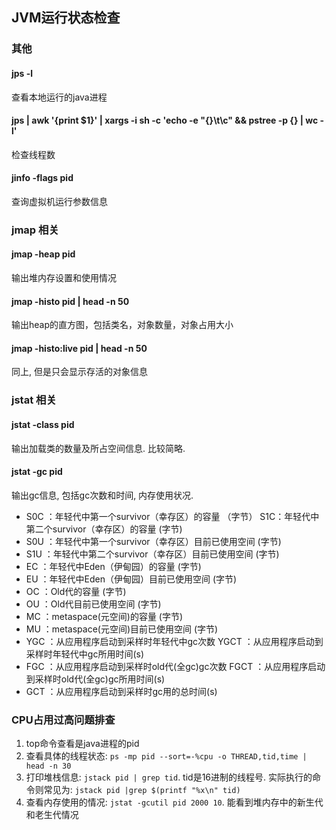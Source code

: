 ## JVM运行状态检查

### 其他

#### jps -l

查看本地运行的java进程

#### jps | awk '{print $1}' | xargs -i sh -c 'echo -e "{}\t\c" && pstree -p {} | wc -l'

检查线程数

#### jinfo -flags pid

查询虚拟机运行参数信息

### jmap 相关

#### jmap -heap pid

输出堆内存设置和使用情况

#### jmap -histo pid | head -n 50

输出heap的直方图，包括类名，对象数量，对象占用大小

#### jmap -histo:live pid | head -n 50

同上, 但是只会显示存活的对象信息

### jstat 相关

#### jstat -class pid

输出加载类的数量及所占空间信息. 比较简略.

#### jstat -gc pid

输出gc信息, 包括gc次数和时间, 内存使用状况.

+ S0C ：年轻代中第一个survivor（幸存区）的容量 （字节） S1C：年轻代中第二个survivor（幸存区）的容量 (字节)
+ S0U ：年轻代中第一个survivor（幸存区）目前已使用空间 (字节)
+ S1U ：年轻代中第二个survivor（幸存区）目前已使用空间 (字节)
+ EC ：年轻代中Eden（伊甸园）的容量 (字节)
+ EU ：年轻代中Eden（伊甸园）目前已使用空间 (字节)
+ OC ：Old代的容量 (字节)
+ OU ：Old代目前已使用空间 (字节)
+ MC ：metaspace(元空间)的容量 (字节)
+ MU ：metaspace(元空间)目前已使用空间 (字节)
+ YGC ：从应用程序启动到采样时年轻代中gc次数 YGCT ：从应用程序启动到采样时年轻代中gc所用时间(s)
+ FGC ：从应用程序启动到采样时old代(全gc)gc次数 FGCT ：从应用程序启动到采样时old代(全gc)gc所用时间(s)
+ GCT ：从应用程序启动到采样时gc用的总时间(s)

### CPU占用过高问题排查

1. top命令查看是java进程的pid
2. 查看具体的线程状态: `ps -mp pid --sort=-%cpu -o THREAD,tid,time | head -n 30`
3. 打印堆栈信息: `jstack pid | grep tid`. tid是16进制的线程号. 实际执行的命令则常见为: `jstack pid |grep $(printf "%x\n" tid)`
4. 查看内存使用的情况: `jstat -gcutil pid 2000 10`. 能看到堆内存中的新生代和老生代情况









